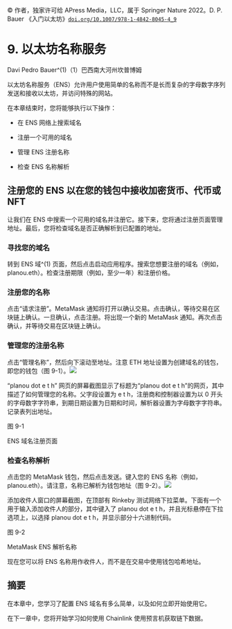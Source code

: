 © 作者，独家许可给 APress Media，LLC，属于 Springer Nature 2022。D. P. Bauer 《入门以太坊》[`doi.org/10.1007/978-1-4842-8045-4_9`](https://doi.org/10.1007/978-1-4842-8045-4_9)

# 9. 以太坊名称服务

Davi Pedro Bauer^(1)（1）巴西南大河州坎普博姆

以太坊名称服务（ENS）允许用户使用简单的名称而不是长而复杂的字母数字序列发送和接收以太坊，并访问特殊的网站。

在本章结束时，您将能够执行以下操作：

+   在 ENS 网络上搜索域名

+   注册一个可用的域名

+   管理 ENS 注册名称

+   检查 ENS 名称解析

## 注册您的 ENS 以在您的钱包中接收加密货币、代币或 NFT

让我们在 ENS 中搜索一个可用的域名并注册它。接下来，您将通过注册页面管理地址。最后，您将检查域名是否正确解析到已配置的地址。

### 寻找您的域名

转到 ENS 域^(1) 页面，然后点击启动应用程序。搜索您想要注册的域名（例如，planou.eth）。检查注册期限（例如，至少一年）和注册价格。

### 注册您的名称

点击“请求注册”。MetaMask 通知将打开以确认交易。点击确认，等待交易在区块链上确认。一旦确认，点击注册。将出现一个新的 MetaMask 通知。再次点击确认，并等待交易在区块链上确认。

### 管理您的注册名称

点击“管理名称”，然后向下滚动至地址。注意 ETH 地址设置为创建域名的钱包，即您的钱包（图 9-1）。![](img/521550_1_En_9_Fig1_HTML.jpg)

“planou dot e t h” 网页的屏幕截图显示了标题为“planou dot e t h”的网页，其中描述了如何管理您的名称。父字段设置为 e t h，注册商和控制器设置为以 0 开头的字母数字字符串，到期日期设置为日期和时间，解析器设置为字母数字字符串。记录表列出地址。

图 9-1

ENS 域名注册页面

### 检查名称解析

点击您的 MetaMask 钱包，然后点击发送。键入您的 ENS 名称（例如，planou.eth）。请注意，名称已解析为钱包地址（图 9-2）。![](img/521550_1_En_9_Fig2_HTML.jpg)

添加收件人窗口的屏幕截图，在顶部有 Rinkeby 测试网络下拉菜单。下面有一个用于输入添加收件人的部分，其中键入了 planou dot e t h，并且光标悬停在下拉选项上，以选择 planou dot e t h，并显示部分十六进制代码。

图 9-2

MetaMask ENS 解析名称

现在您可以将 ENS 名称用作收件人，而不是在交易中使用钱包哈希地址。

## 摘要

在本章中，您学习了配置 ENS 域名有多么简单，以及如何立即开始使用它。

在下一章中，您将开始学习如何使用 Chainlink 使用预言机获取链下数据。
